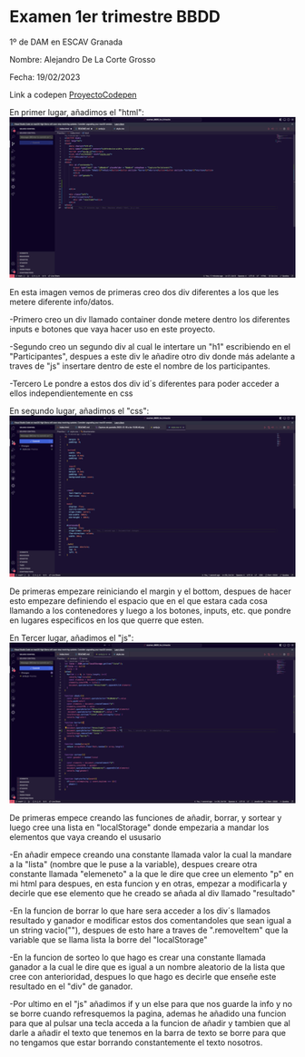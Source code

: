 # Examen 1er trimestre BBDD

1º de DAM en ESCAV Granada

Nombre: Alejandro De La Corte Grosso 

Fecha: 19/02/2023

Link a codepen [ProyectoCodepen](https://codepen.io/Arkant04/pen/vYPBOeG)

En primer lugar, añadimos el "html":
![Alt text](<imagenes/Captura de pantalla 2023-12-19 a las 13.06.40.png>)

En esta imagen vemos de primeras creo dos div diferentes a los que les metere diferente info/datos. 
  
  -Primero creo un div llamado container donde metere dentro los diferentes inputs e botones que vaya hacer uso en este proyecto.
  
  -Segundo creo un segundo div al cual le intertare un "h1" escribiendo en el "Participantes", despues a este div le añadire otro div donde más adelante a traves de "js" insertare dentro de este el nombre de los participantes.
  
  -Tercero Le pondre a estos dos div id´s diferentes para poder acceder a ellos independientemente en css



En segundo lugar, añadimos el "css":
 ![Alt text](<imagenes/Captura de pantalla 2023-12-19 a las 13.39.35.png>)

De primeras empezare reiniciando el margin y el bottom, despues de hacer esto empezare definiendo el espacio que en el que estara cada cosa llamando a los contenedores y luego a los botones, inputs, etc. que pondre en lugares especificos en los que querre que esten.


En Tercer lugar, añadimos el "js":
![Alt text](<imagenes/Captura de pantalla 2023-12-19 a las 14.27.05.png>)

De primeras empece creando las funciones de añadir, borrar, y sortear y luego cree una lista en "localStorage" donde empezaria a mandar los elementos que vaya creando el ususario
  
  -En añadir empece creando una constante llamada valor la cual la mandare a la "lista" (nombre que le puse a la variable), despues creare otra constante llamada "elemeneto" a la que le dire que cree un elemento "p" en mi html para despues, en esta funcion y en otras, empezar a modificarla y decirle que ese elemento que he creado se añada al div llamado "resultado"  
  
  -En la funcion de borrar lo que hare sera acceder a los div´s llamados resultado y ganador e modificar estos dos comentandoles que sean igual a un string vacio(""), despues de esto hare a traves de ".removeItem" que la variable que se llama lista la borre del "localStorage"

  -En la funcion de sorteo lo que hago es crear una constante llamada ganador a la cual le dire que es igual a un nombre aleatorio de la lista que cree con anterioridad, despues lo que hago es decirle que enseñe este resultado en el "div" de ganador.

  -Por ultimo en el "js" añadimos if y un else para que nos guarde la info y no se borre cuando refresquemos la pagina, ademas he añadido una funcion para que al pulsar una tecla acceda a la funcion de añadir y tambien que al darle a añadir el texto que tenemos en la barra de texto se borre para que no tengamos que estar borrando constantemente el texto nosotros.








 
